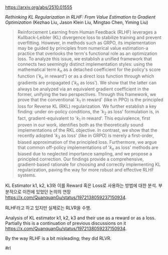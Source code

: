 https://arxiv.org/abs/2510.01555

*Rethinking KL Regularization in RLHF: From Value Estimation to Gradient Optimization* (Kezhao Liu, Jason Klein Liu, Mingtao Chen, Yiming Liu)

> Reinforcement Learning from Human Feedback (RLHF) leverages a Kullback-Leibler (KL) divergence loss to stabilize training and prevent overfitting. However, in methods such as GRPO, its implementation may be guided by principles from numerical value estimation-a practice that overlooks the term's functional role as an optimization loss. To analyze this issue, we establish a unified framework that connects two seemingly distinct implementation styles: using the mathematical term $k_n$ as a detached coefficient for the policy's score function ('$k_n$ in reward') or as a direct loss function through which gradients are propagated ('$k_n$ as loss'). We show that the latter can always be analyzed via an equivalent gradient coefficient in the former, unifying the two perspectives. Through this framework, we prove that the conventional '$k_1$ in reward' (like in PPO) is the principled loss for Reverse KL (RKL) regularization. We further establish a key finding: under on-policy conditions, the '$k_2$ as loss' formulation is, in fact, gradient-equivalent to '$k_1$ in reward'. This equivalence, first proven in our work, identifies both as the theoretically sound implementations of the RKL objective. In contrast, we show that the recently adopted '$k_3$ as loss' (like in GRPO) is merely a first-order, biased approximation of the principled loss. Furthermore, we argue that common off-policy implementations of '$k_n$ as loss' methods are biased due to neglected importance sampling, and we propose a principled correction. Our findings provide a comprehensive, gradient-based rationale for choosing and correctly implementing KL regularization, paving the way for more robust and effective RLHF systems.

KL Estimator k1, k2, k3와 이를 Reward 혹은 Loss로 사용하는 방법에 대한 분석. 부분적으로 이전에 있었던 논의의 연장 https://x.com/QuanquanGu/status/1972138059237150934.

RLHF라고 하고 있지만 실제로는 RLVR을 수행.

Analysis of KL estimator k1, k2, k3 and their use as a reward or as a loss. Partially this is a continuation of previous discussions on it https://x.com/QuanquanGu/status/1972138059237150934.

By the way RLHF is a bit misleading; they did RLVR.

#rl 